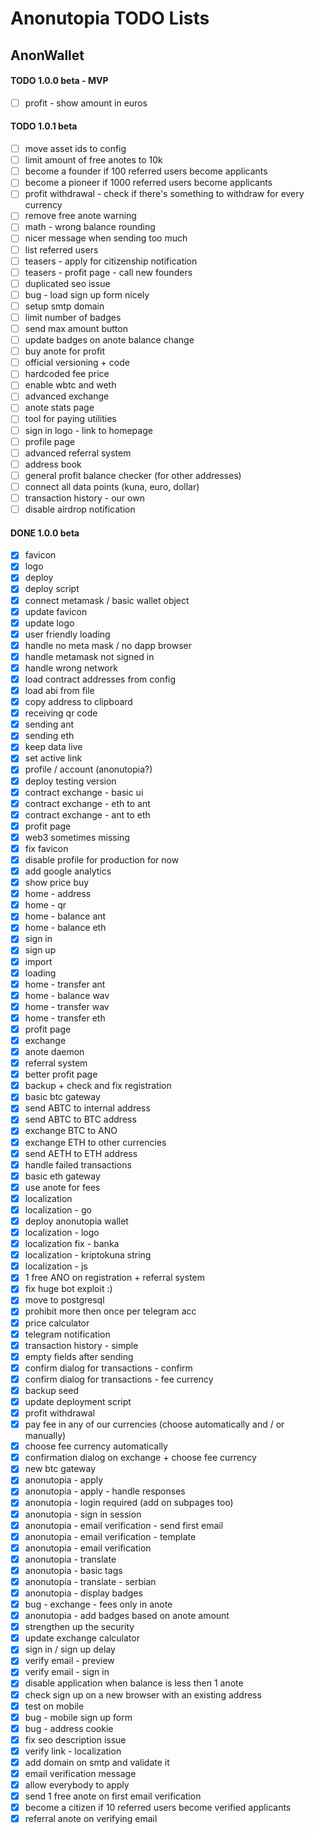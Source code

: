 # Anonutopia TODO Lists

## AnonWallet

#### TODO 1.0.0 beta - MVP

- [ ] profit - show amount in euros

#### TODO 1.0.1 beta

- [ ] move asset ids to config
- [ ] limit amount of free anotes to 10k
- [ ] become a founder if 100 referred users become applicants
- [ ] become a pioneer if 1000 referred users become applicants
- [ ] profit withdrawal - check if there's something to withdraw for every currency
- [ ] remove free anote warning
- [ ] math - wrong balance rounding
- [ ] nicer message when sending too much
- [ ] list referred users
- [ ] teasers - apply for citizenship notification
- [ ] teasers - profit page - call new founders
- [ ] duplicated seo issue
- [ ] bug - load sign up form nicely
- [ ] setup smtp domain
- [ ] limit number of badges
- [ ] send max amount button
- [ ] update badges on anote balance change
- [ ] buy anote for profit
- [ ] official versioning + code
- [ ] hardcoded fee price
- [ ] enable wbtc and weth
- [ ] advanced exchange
- [ ] anote stats page
- [ ] tool for paying utilities
- [ ] sign in logo - link to homepage
- [ ] profile page
- [ ] advanced referral system
- [ ] address book
- [ ] general profit balance checker (for other addresses)
- [ ] connect all data points (kuna, euro, dollar)
- [ ] transaction history - our own
- [ ] disable airdrop notification

#### DONE 1.0.0 beta

- [x] favicon
- [x] logo
- [x] deploy
- [x] deploy script
- [x] connect metamask / basic wallet object
- [x] update favicon
- [x] update logo
- [x] user friendly loading
- [x] handle no meta mask / no dapp browser
- [x] handle metamask not signed in
- [x] handle wrong network
- [x] load contract addresses from config
- [x] load abi from file
- [x] copy address to clipboard
- [x] receiving qr code
- [x] sending ant
- [x] sending eth
- [x] keep data live
- [x] set active link
- [x] profile / account (anonutopia?)
- [x] deploy testing version
- [x] contract exchange - basic ui
- [x] contract exchange - eth to ant
- [x] contract exchange - ant to eth
- [x] profit page
- [x] web3 sometimes missing
- [x] fix favicon
- [x] disable profile for production for now
- [x] add google analytics
- [x] show price buy
- [x] home - address
- [x] home - qr
- [x] home - balance ant
- [x] home - balance eth
- [x] sign in
- [x] sign up
- [x] import
- [x] loading
- [x] home - transfer ant
- [x] home - balance wav
- [x] home - transfer wav
- [x] home - transfer eth
- [x] profit page
- [x] exchange
- [x] anote daemon
- [x] referral system
- [x] better profit page
- [x] backup + check and fix registration
- [x] basic btc gateway
- [x] send ABTC to internal address
- [x] send ABTC to BTC address
- [x] exchange BTC to ANO
- [x] exchange ETH to other currencies
- [x] send AETH to ETH address
- [x] handle failed transactions
- [x] basic eth gateway
- [x] use anote for fees
- [x] localization
- [x] localization - go
- [x] deploy anonutopia wallet
- [x] localization - logo
- [x] localization fix - banka
- [x] localization - kriptokuna string
- [x] localization - js
- [x] 1 free ANO on registration + referral system
- [x] fix huge bot exploit :)
- [x] move to postgresql
- [x] prohibit more then once per telegram acc
- [x] price calculator
- [x] telegram notification
- [x] transaction history - simple
- [x] empty fields after sending
- [x] confirm dialog for transactions - confirm
- [x] confirm dialog for transactions - fee currency
- [x] backup seed
- [x] update deployment script
- [x] profit withdrawal
- [x] pay fee in any of our currencies (choose automatically and / or manually)
- [x] choose fee currency automatically
- [x] confirmation dialog on exchange + choose fee currency
- [x] new btc gateway
- [x] anonutopia - apply
- [x] anonutopia - apply - handle responses
- [x] anonutopia - login required (add on subpages too)
- [x] anonutopia - sign in session
- [x] anonutopia - email verification - send first email
- [x] anonutopia - email verification - template
- [x] anonutopia - email verification
- [x] anonutopia - translate
- [x] anonutopia - basic tags
- [x] anonutopia - translate - serbian
- [x] anonutopia - display badges
- [x] bug - exchange - fees only in anote
- [x] anonutopia - add badges based on anote amount
- [x] strengthen up the security
- [x] update exchange calculator
- [x] sign in / sign up delay
- [x] verify email - preview
- [x] verify email - sign in
- [x] disable application when balance is less then 1 anote
- [x] check sign up on a new browser with an existing address
- [x] test on mobile
- [x] bug - mobile sign up form
- [x] bug - address cookie
- [x] fix seo description issue
- [x] verify link - localization
- [x] add domain on smtp and validate it
- [x] email verification message
- [x] allow everybody to apply
- [x] send 1 free anote on first email verification
- [x] become a citizen if 10 referred users become verified applicants
- [x] referral anote on verifying email
